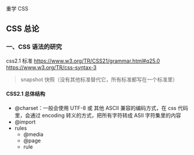 重学 CSS
## CSS 总论
### 一、CSS 语法的研究
css2.1 标准
https://www.w3.org/TR/CSS21/grammar.html#q25.0 
https://www.w3.org/TR/css-syntax-3

> snapshot 快照（没有其他标准替代它，所有标准都写在一个标准里）

#### CSS2.1 总体结构
* @charset：一般会使用 UTF-8 或 其他 ASCII 兼容的编码方式，在 css 代码里，会通过 encoding 转义的方式，把所有字符转成 ASII 字符集里的内容
* @import
* rules
    * @media
    * @page
    * rule
